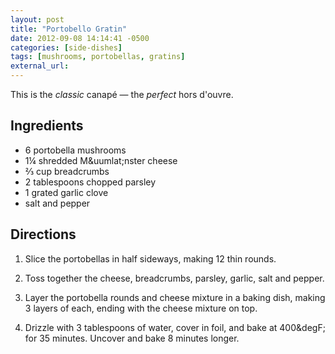 ```yaml
---
layout: post
title: "Portobello Gratin"
date: 2012-09-08 14:14:41 -0500
categories: [side-dishes]
tags: [mushrooms, portobellas, gratins]
external_url:
---
```


This is the *classic* canap&eacute; &mdash; the *perfect* hors d'ouvre.

## Ingredients
* 6 portobella mushrooms
* 1&frac14; shredded M&uumlat;nster cheese
* &frac23; cup breadcrumbs
* 2 tablespoons chopped parsley
* 1 grated garlic clove
* salt and pepper



## Directions

1.  Slice the portobellas in half sideways, making 12 thin rounds.

1.  Toss together the cheese, breadcrumbs, parsley, garlic, salt and pepper.

1.  Layer the portobella rounds and cheese mixture in a baking dish, making 3 layers of each, ending with the cheese mixture on top.

1.  Drizzle with 3 tablespoons of water, cover in foil, and bake at 400&degF; for 35 minutes. Uncover and bake 8 minutes longer.
